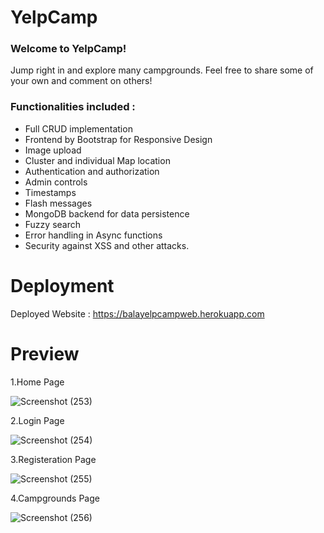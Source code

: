 # YelpCamp

### Welcome to YelpCamp!
Jump right in and explore many campgrounds.
Feel free to share some of your own and comment on others!

### Functionalities included :
- Full CRUD implementation
- Frontend by Bootstrap for Responsive Design
- Image upload
- Cluster and individual Map location
- Authentication and authorization 
- Admin controls
- Timestamps
- Flash messages
- MongoDB backend for data persistence
- Fuzzy search
- Error handling in Async functions
- Security against XSS and other attacks.  

# Deployment

Deployed Website : https://balayelpcampweb.herokuapp.com

# Preview

1.Home Page

![Screenshot (253)](https://user-images.githubusercontent.com/87692146/201698311-8eec0611-9ba4-4494-9c4e-d179dcbb06ef.png)

2.Login Page

![Screenshot (254)](https://user-images.githubusercontent.com/87692146/201699030-47871572-2830-4d9c-b4a2-5d9e2c87eafd.png)

3.Registeration Page

![Screenshot (255)](https://user-images.githubusercontent.com/87692146/201699179-9c5d7bf3-a415-4bbc-95ed-8f25c9717da3.png)

4.Campgrounds Page

![Screenshot (256)](https://user-images.githubusercontent.com/87692146/201699310-837f427e-ac5e-458c-8ecd-3e70ed46bc53.png)












